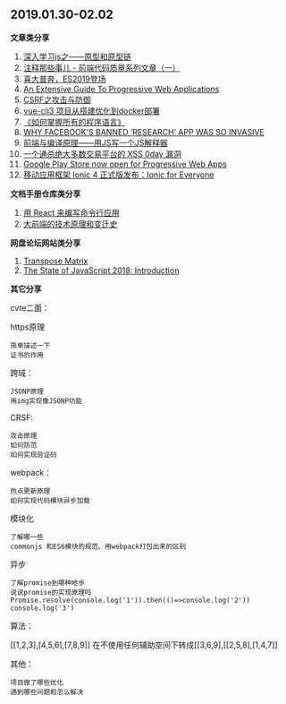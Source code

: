 
## 2019.01.30-02.02

**文章类分享**

1. [深入学习js之——原型和原型链](https://juejin.im/post/5c4fdbae6fb9a049b07dc084)
1. [注释那些事儿 - 前端代码质量系列文章（一）](https://juejin.im/post/5ad9e73ef265da0b873a0ecc)
1. [喜大普奔，ES2019登场](https://juejin.im/post/5c512592e51d4507786250b6?utm_source=wechat)
1. [An Extensive Guide To Progressive Web Applications](https://www.smashingmagazine.com/2018/11/guide-pwa-progressive-web-applications/)
1. [CSRF之攻击与防御](https://www.cnblogs.com/milantgh/p/3729618.html)
1. [vue-cli3 项目从搭建优化到docker部署](https://juejin.im/post/5c4a6fcd518825469414e062l)
1. [《如何掌握所有的程序语言》](http://www.yinwang.org/blog-cn/2017/07/06/master-pl)
1. [WHY FACEBOOK’S BANNED ‘RESEARCH’ APP WAS SO INVASIVE](https://www.wired.com/story/facebook-research-app-root-certificate/)
1. [前端与编译原理——用JS写一个JS解释器](https://segmentfault.com/a/1190000017241258)
1. [⼀个通杀绝⼤多数交易平台的 XSS 0day 漏洞](https://mp.weixin.qq.com/s/vLNP76doZ909uYtnzffOXg)
1. [Google Play Store now open for Progressive Web Apps](https://www.yuque.com/itchina110/goodfe/rxa1vf)
1. [移动应用框架 Ionic 4 正式版发布：Ionic for Everyone](https://mp.weixin.qq.com/s/xi0hPa2IAFtV2uE8zjpIrg)

**文档手册仓库类分享**

1. [用 React 来编写命令行应用](https://github.com/vadimdemedes/ink/tree/next)
1. [大前端的技术原理和变迁史](https://github.com/sunmaobin/sunmaobin.github.io/issues/56)
 

**网盘论坛网站类分享**

1. [Transpose Matrix](https://leetcode.com/problems/transpose-matrix/)
1. [The State of JavaScript 2018: Introduction](https://2018.stateofjs.com/introduction/)


**其它分享**

cvte二面：

https原理

	简单描述一下
	证书的作用
跨域：

	JSONP原理
	用img实现像JSONP功能
CRSF:

	攻击原理
	如何防范
	如何实现验证码
webpack：

	热点更新原理
	如何实现代码模块异步加载
模块化

	了解哪一些
	commonjs 和ES6模块的规范、用webpack打包出来的区别
异步

	了解promise到哪种地步
	说说promise的实现原理吗
	Promise.resolve(console.log('1')).then(()=>console.log('2'))
	console.log('3')
算法：

[[1,2,3],[4,5,6],[7,8,9]] 在不使用任何辅助空间下转成[[3,6,9],[[2,5,8],[1,4,7]]

其他：

	项目做了哪些优化
	遇到哪些问题和怎么解决